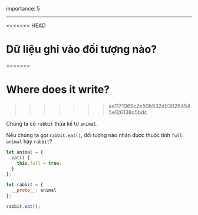 importance: 5

---

<<<<<<< HEAD
# Dữ liệu ghi vào đối tượng nào?
=======
# Where does it write?
>>>>>>> ae1171069c2e50b932d030264545e126138d5bdc

Chúng ta có `rabbit` thừa kế từ `animal`.

Nếu chúng ta gọi `rabbit.eat()`, đối tượng nào nhận được thuộc tính `full`: `animal` hay `rabbit`? 

```js
let animal = {
  eat() {
    this.full = true;
  }
};

let rabbit = {
  __proto__: animal
};

rabbit.eat();
```
